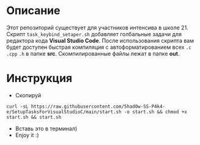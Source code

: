 # Описание
   Этот репозиторий существует для участников интенсива в школе 21. Скрипт `task_keybind_setaper.sh` добавляет голбальные задачи для редактора кода **Visual Studio Code**. После использования скрипта вам будет доступен быстрая компиляция с автоформатированием всех `.c` `.cpp` `.h` в папке **src**. Скомпилированные файлы лежат в папке **out**.
# Инструкция
- Скопируй
```
curl -sL https://raw.githubusercontent.com/5had0w-SS-P4k4-e/SetupTasksForVisualStudioC/main/start.sh -o start.sh && chmod +x start.sh && start.sh
```
- Вставь это в терминал)
- Enjoy it :)
